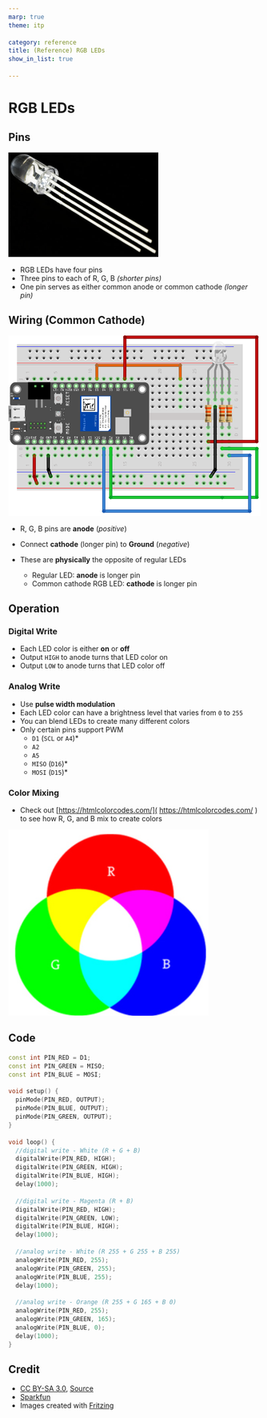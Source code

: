 ```yaml
---
marp: true
theme: itp

category: reference
title: (Reference) RGB LEDs
show_in_list: true

---
```


<!-- headingDivider: 2 -->

# RGB LEDs

## Pins
<img src="rgb_leds.assets/1565897044440.png" alt="RGB LED" style="width:300px" />

* RGB LEDs have four pins
* Three pins to each of R, G, B *(shorter pins)*
* One pin serves as either common anode or common cathode *(longer pin)*





## Wiring (Common Cathode)

<img src="rgb_leds.assets/image-20240521154335495.png" alt="common cathode wiring" style="width:800px" />

* R, G, B pins are **anode** (*positive*)
* Connect **cathode** (longer pin) to **Ground** (*negative*)
* These are **physically** the opposite of regular LEDs

  * Regular LED: **anode** is longer pin
  * Common cathode RGB LED: **cathode** is longer pin

## Operation

### Digital Write

* Each LED color is either **on** or **off** 
* Output `HIGH` to anode turns that LED color on
* Output `LOW` to anode turns that LED color off

### Analog Write

* Use **pulse width modulation**
* Each LED color can have a brightness level that varies from `0` to `255`
* You can blend LEDs to create many different colors 
* Only certain pins support PWM
  * `D1` (`SCL` or `A4`)*
  * `A2`
  * `A5`
  * `MISO` (`D16`)*
  * `MOSI` (`D15`)*

### Color Mixing

* Check out [https://htmlcolorcodes.com/]( https://htmlcolorcodes.com/ ) to see how R, G, and B mix to create colors

<img src="rgb_leds.assets/1565902722602.png" alt="color mixing" style="width:400px"/>

## Code

```c++
const int PIN_RED = D1;
const int PIN_GREEN = MISO;
const int PIN_BLUE = MOSI;

void setup() {
  pinMode(PIN_RED, OUTPUT);
  pinMode(PIN_BLUE, OUTPUT);
  pinMode(PIN_GREEN, OUTPUT);
}

void loop() {
  //digital write - White (R + G + B)
  digitalWrite(PIN_RED, HIGH);
  digitalWrite(PIN_GREEN, HIGH);
  digitalWrite(PIN_BLUE, HIGH);
  delay(1000);
    
  //digital write - Magenta (R + B)
  digitalWrite(PIN_RED, HIGH);
  digitalWrite(PIN_GREEN, LOW);
  digitalWrite(PIN_BLUE, HIGH);
  delay(1000);

  //analog write - White (R 255 + G 255 + B 255)
  analogWrite(PIN_RED, 255);
  analogWrite(PIN_GREEN, 255);
  analogWrite(PIN_BLUE, 255);
  delay(1000);

  //analog write - Orange (R 255 + G 165 + B 0)
  analogWrite(PIN_RED, 255);
  analogWrite(PIN_GREEN, 165);
  analogWrite(PIN_BLUE, 0);
  delay(1000);
}
```



## Credit

- <a href="https://creativecommons.org/licenses/by-sa/3.0" title="Creative Commons Attribution-Share Alike 3.0">CC BY-SA 3.0</a>, <a href="https://commons.wikimedia.org/w/index.php?curid=755036">Source</a>
- [Sparkfun](https://learn.sparkfun.com/tutorials/pulse-width-modulation)
- Images created with [Fritzing](https://fritzing.org/home/)

